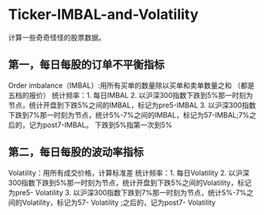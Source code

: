 # Ticker-IMBAL-and-Volatility
计算一些奇奇怪怪的股票数据。

## 第一，每日每股的订单不平衡指标
Order imbalance（IMBAL）:用所有买单的数量除以买单和卖单数量之和 （都是五档的报价）
统计频率：1. 每日IMBAL
 2. 以沪深300指数下跌到5%那一时刻为节点，统计开盘到下跌5%之间的IMBAL，标记为pre5-IMBAL
3. 以沪深300指数下跌到7%那一时刻为节点，统计5%-7%之间的IMBAL，标记为57-IMBAL;7%之后的，记为post7-IMBAL。
下跌到5%指第一次到5%

## 第二，每日每股的波动率指标
Volatility：用所有成交价格，计算标准差
统计频率：1. 每日Volatility
2. 以沪深300指数下跌到5%那一时刻为节点，统计开盘到下跌5%之间的Volatility，标记为pre5- Volatility
3. 以沪深300指数下跌到7%那一时刻为节点，统计5%-7%之间的Volatility，标记为57- Volatility ;之后的，记为post7- Volatility
